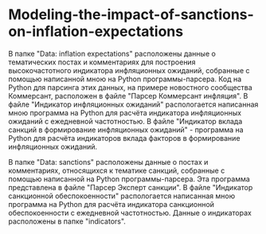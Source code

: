 # Modeling-the-impact-of-sanctions-on-inflation-expectations
В папке "Data: inflation expectations" расположены данные о тематических постах и комментариях для построения высокочастотного индикатора инфляционных ожиданий, собранные с помощью написанной мною на Python программы-парсера. 
Код на Python для парсинга этих данных, на примере новостного сообщества Коммерсант, расположен в файле "Парсер Коммерсант инфляция".
В файле "Индикатор инфляционных ожиданий" распологается написанная мною программа на Python для расчёта индикатора инфляционных ожиданий с ежедневной частотностью.
В файле "Индикатор вклада санкций в формирование инфляционных ожиданий" - программа на Python для расчёта индикаторов вклада факторов в формирование инфляционных ожиданий.

В папке "Data: sanctions" расположены данные о постах и комментариях, относящихся к тематике санкций, собранные с помощью написанной на Python программы-парсера. Эта программа представлена в файле "Парсер Эксперт санкции".
В файле "Индикатор санкционной обеспокоенности"  распологается написанная мною программа на Python для расчёта индикатора санкционной обеспокоенности с ежедневной частотностью.
Данные о индикаторах расположены в папке "indicators".
